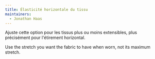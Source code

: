 ```yaml
---
title: Élasticité horizontale du tissu
maintainers:
  - Jonathan Haas
---
```


Ajuste cette option pour les tissus plus ou moins extensibles, plus précisément pour l'étirement horizontal.

Use the stretch you want the fabric to have when worn, not its maximum stretch.
